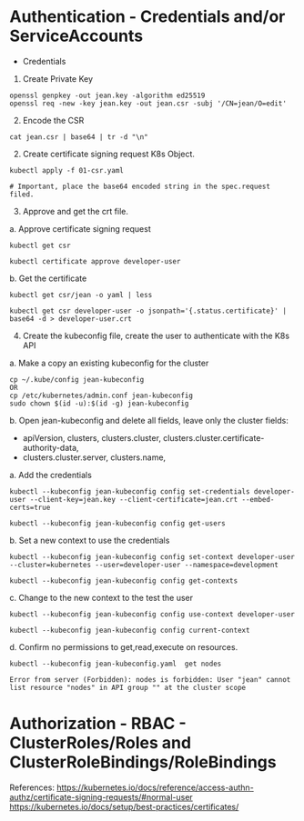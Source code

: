 # Authentication -  Credentials and/or ServiceAccounts  
  
* Credentials  
1. Create Private Key  
```
openssl genpkey -out jean.key -algorithm ed25519
openssl req -new -key jean.key -out jean.csr -subj '/CN=jean/O=edit'
```
  
2. Encode the CSR 
```
cat jean.csr | base64 | tr -d "\n"
```

2. Create certificate signing request K8s Object. 
``` 
kubectl apply -f 01-csr.yaml

# Important, place the base64 encoded string in the spec.request filed.
```
  

3. Approve and get the crt file. 

a. Approve certificate signing request  
```
kubectl get csr  

kubectl certificate approve developer-user
```
  
b. Get the certificate  
```
kubectl get csr/jean -o yaml | less
```
```
kubectl get csr developer-user -o jsonpath='{.status.certificate}' | base64 -d > developer-user.crt
```
    
4. Create the kubeconfig file, create the user to authenticate with the K8s API  


a. Make a copy an existing kubeconfig for the cluster
```
cp ~/.kube/config jean-kubeconfig
OR
cp /etc/kubernetes/admin.conf jean-kubeconfig
sudo chown $(id -u):$(id -g) jean-kubeconfig
```

b. Open jean-kubeconfig and delete all fields, leave only the cluster fields:  
- apiVersion, clusters, clusters.cluster, clusters.cluster.certificate-authority-data,  
- clusters.cluster.server, clusters.name, 


a. Add the credentials
```
kubectl --kubeconfig jean-kubeconfig config set-credentials developer-user --client-key=jean.key --client-certificate=jean.crt --embed-certs=true
```  
```
kubectl --kubeconfig jean-kubeconfig config get-users
```
  
b. Set a new context to use the credentials  
```
kubectl --kubeconfig jean-kubeconfig config set-context developer-user --cluster=kubernetes --user=developer-user --namespace=development
```
```
kubectl --kubeconfig jean-kubeconfig config get-contexts
```
  
c. Change to the new context to the test the user
```
kubectl --kubeconfig jean-kubeconfig config use-context developer-user
```
```
kubectl --kubeconfig jean-kubeconfig config current-context
```


d. Confirm no permissions to get,read,execute on resources.
```
kubectl --kubeconfig jean-kubeconfig.yaml  get nodes  
  
Error from server (Forbidden): nodes is forbidden: User "jean" cannot list resource "nodes" in API group "" at the cluster scope
```

# Authorization - RBAC - ClusterRoles/Roles and ClusterRoleBindings/RoleBindings  





References:
https://kubernetes.io/docs/reference/access-authn-authz/certificate-signing-requests/#normal-user
https://kubernetes.io/docs/setup/best-practices/certificates/